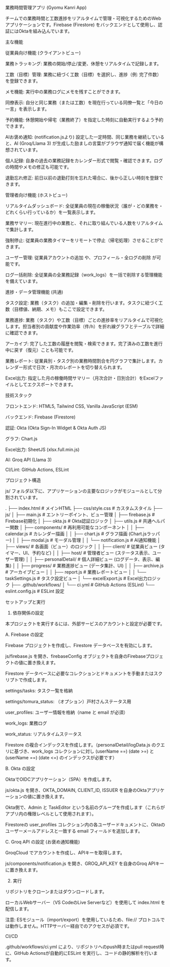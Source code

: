 業務時間管理アプリ (Gyomu Kanri App)

チームでの業務時間と工数進捗をリアルタイムで管理・可視化するためのWebアプリケーションです。Firebase (Firestore) をバックエンドとして使用し、認証にはOktaを組み込んでいます。

主な機能

従業員向け機能 (クライアントビュー)

業務トラッキング: 業務の開始/停止/変更、休憩をリアルタイムで記録します。

工数（目標）管理: 業務に紐づく工数（目標）を選択し、進捗（例: 完了件数）を登録できます。

メモ機能: 実行中の業務ログにメモを残すことができます。

同僚表示: 自分と同じ業務（または工数）を現在行っている同僚一覧と「今日の一言」を表示します。

予約機能: 休憩開始や帰宅（業務終了）を指定した時刻に自動実行するよう予約できます。

AIお褒め通知: (notification.jsより) 設定した一定時間、同じ業務を継続していると、AI (Groq/Llama 3) が生成した励ましの言葉がブラウザ通知で届く機能が構想されています。

個人記録: 自身の過去の業務記録をカレンダー形式で閲覧・確認できます。ログの時間やメモの修正も可能です。

退勤忘れ修正: 前日以前の退勤打刻を忘れた場合に、後から正しい時刻を登録できます。

管理者向け機能 (ホストビュー)

リアルタイムダッシュボード: 全従業員の現在の稼働状況（誰が・どの業務を・どれくらい行っているか）を一覧表示します。

業務サマリー: 現在進行中の業務と、それに取り組んでいる人数をリアルタイムで集計します。

強制停止: 従業員の業務タイマーをリモートで停止（帰宅処理）させることができます。

ユーザー管理: 従業員アカウントの追加 や、プロフィール・全ログの削除 が可能です。

ログ一括削除: 全従業員の全業務記録（work_logs）を一括で削除する管理機能を備えています。

進捗・データ管理機能 (共通)

タスク設定: 業務（タスク）の追加・編集・削除を行います。タスクに紐づく工数（目標値、納期、メモ）もここで設定できます。

業務進捗: 業務（タスク）や工数（目標）ごとの進捗率をリアルタイムで可視化します。担当者別の貢献度や作業効率（件/h）を折れ線グラフとテーブルで詳細に確認できます。

アーカイブ: 完了した工数の履歴を閲覧・検索できます。完了済みの工数を進行中に戻す（復元）ことも可能です。

業務レポート: 従業員別・タスク別の業務時間割合を円グラフで集計します。カレンダー形式で日次・月次のレポートを切り替えられます。

Excel出力: 指定した月の稼働時間サマリー（月次合計・日別合計）をExcelファイルとしてエクスポートできます。

技術スタック

フロントエンド: HTML5, Tailwind CSS, Vanilla JavaScript (ESM)

バックエンド: Firebase (Firestore)

認証: Okta (Okta Sign-In Widget & Okta Auth JS)

グラフ: Chart.js

Excel出力: SheetJS (xlsx.full.min.js)

AI: Groq API (Llama 3)

CI/Lint: GitHub Actions, ESLint

プロジェクト構造

js/ フォルダ以下に、アプリケーションの主要なロジックがモジュールとして分割されています。

.
├── index.html          # メインHTML
├── css/style.css       # カスタムスタイル
├── js/
│   ├── main.js         # エントリーポイント、ビュー管理
│   ├── firebase.js     # Firebase初期化
│   ├── okta.js         # Okta認証ロジック
│   ├── utils.js        # 共通ヘルパー関数
│   ├── components/     # 再利用可能なコンポーネント
│   │   ├── calendar.js # カレンダー描画
│   │   ├── chart.js    # グラフ描画 (Chart.jsラッパー)
│   │   ├── modal.js    # モーダル管理
│   │   └── notification.js # AI通知機能
│   ├── views/          # 各画面（ビュー）のロジック
│   │   ├── client/     # 従業員ビュー (タイマー、UI、予約など)
│   │   ├── host/       # 管理者ビュー (ステータス表示、ユーザー管理)
│   │   ├── personalDetail/ # 個人詳細ビュー (ログデータ、表示、編集)
│   │   ├── progress/   # 業務進捗ビュー (データ集計、UI)
│   │   ├── archive.js  # アーカイブビュー
│   │   ├── report.js   # 業務レポートビュー
│   │   └── taskSettings.js # タスク設定ビュー
│   └── excelExport.js  # Excel出力ロジック
├── .github/workflows/
│   └── ci.yml          # GitHub Actions (ESLint)
└── eslint.config.js    # ESLint 設定


セットアップと実行

1. 依存関係の設定

本プロジェクトを実行するには、外部サービスのアカウントと設定が必要です。

A. Firebase の設定

Firebase プロジェクトを作成し、Firestore データベースを有効にします。

js/firebase.js を開き、firebaseConfig オブジェクトを自身のFirebaseプロジェクトの値に置き換えます。

Firestore データベースに必要なコレクションとドキュメントを手動またはスクリプトで作成します。

settings/tasks: タスク一覧を格納

settings/tomura_status: （オプション）戸村さんステータス用

user_profiles: ユーザー情報を格納（name と email が必須）

work_logs: 業務ログ

work_status: リアルタイムステータス

Firestore の複合インデックスを作成します。（personalDetail/logData.js のクエリに基づき、work_logs コレクションに対し (userName ==) (date >=) と (userName ==) (date <=) のインデックスが必要です）

B. Okta の設定

OktaでOIDCアプリケーション（SPA）を作成します。

js/okta.js を開き、OKTA_DOMAIN, CLIENT_ID, ISSUER を自身のOktaアプリケーションの値に置き換えます。

Okta側で、Admin と TaskEditor という名前のグループを作成します（これらがアプリ内の権限レベルとして使用されます）。

Firestoreの user_profiles コレクション内の各ユーザードキュメントに、Oktaのユーザーメールアドレスと一致する email フィールドを追加します。

C. Groq API の設定 (お褒め通知機能)

GroqCloud でアカウントを作成し、APIキーを取得します。

js/components/notification.js を開き、GROQ_API_KEY を自身のGroq APIキーに置き換えます。

2. 実行

リポジトリをクローンまたはダウンロードします。

ローカルWebサーバー（VS CodeのLive Serverなど）を使用して index.html を配信します。

注意: ESモジュール（import/export）を使用しているため、file:// プロトコルでは動作しません。HTTPサーバー経由でのアクセスが必須です。

CI/CD

.github/workflows/ci.yml により、リポジトリへのpush時またはpull request時に、GitHub Actionsが自動的にESLint を実行し、コードの静的解析を行います。
